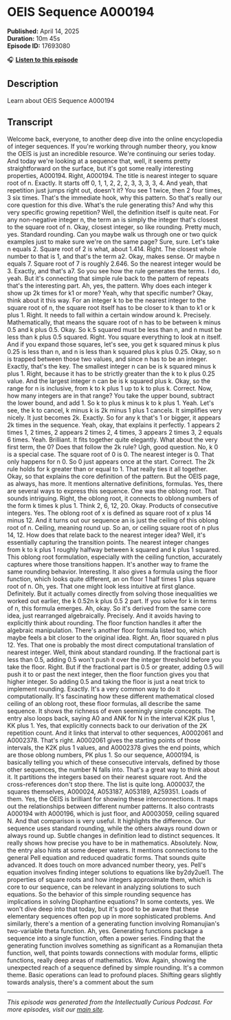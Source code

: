 # OEIS Sequence A000194

**Published:** April 14, 2025  
**Duration:** 10m 45s  
**Episode ID:** 17693080

🎧 **[Listen to this episode](https://intellectuallycurious.buzzsprout.com/2529712/episodes/17693080-oeis-sequence-a000194)**

## Description

Learn about OEIS Sequence A000194

## Transcript

Welcome back, everyone, to another deep dive into the online encyclopedia of integer sequences. If you're working through number theory, you know the OEIS is just an incredible resource. We're continuing our series today. And today we're looking at a sequence that, well, it seems pretty straightforward on the surface, but it's got some really interesting properties, A000194. Right, A000194. The title is nearest integer to square root of n. Exactly. It starts off 0, 1, 1, 2, 2, 2, 3, 3, 3, 3, 4. And yeah, that repetition just jumps right out, doesn't it? You see 1 twice, then 2 four times, 3 six times. That's the immediate hook, why this pattern. So that's really our core question for this dive. What's the rule generating this? And why this very specific growing repetition? Well, the definition itself is quite neat. For any non-negative integer n, the term an is simply the integer that's closest to the square root of n. Okay, closest integer, so like rounding. Pretty much, yes. Standard rounding. Can you maybe walk us through one or two quick examples just to make sure we're on the same page? Sure, sure. Let's take n equals 2. Square root of 2 is what, about 1.414. Right. The closest whole number to that is 1, and that's the term a2. Okay, makes sense. Or maybe n equals 7. Square root of 7 is roughly 2.646. So the nearest integer would be 3. Exactly, and that's a7. So you see how the rule generates the terms. I do, yeah. But it's connecting that simple rule back to the pattern of repeats that's the interesting part. Ah, yes, the pattern. Why does each integer k show up 2k times for k1 or more? Yeah, why that specific number? Okay, think about it this way. For an integer k to be the nearest integer to the square root of n, the square root itself has to be closer to k than to k1 or k plus 1. Right. It needs to fall within a certain window around k. Precisely. Mathematically, that means the square root of n has to be between k minus 0.5 and k plus 0.5. Okay. So k.5 squared must be less than n, and n must be less than k plus 0.5 squared. Right. You square everything to look at n itself. And if you expand those squares, let's see, you get k squared minus k plus 0.25 is less than n, and n is less than k squared plus k plus 0.25. Okay, so n is trapped between those two values, and since n has to be an integer. Exactly, that's the key. The smallest integer n can be is k squared minus k plus 1. Right, because it has to be strictly greater than the k to k plus 0.25 value. And the largest integer n can be is k squared plus k. Okay, so the range for n is inclusive, from k to k plus 1 up to k to plus k. Correct. Now, how many integers are in that range? You take the upper bound, subtract the lower bound, and add 1. So k to plus k minus k to k plus 1. Yeah. Let's see, the k to cancel, k minus k is 2k minus 1 plus 1 cancels. It simplifies very nicely. It just becomes 2k. Exactly. So for any k that's 1 or bigger, it appears 2k times in the sequence. Yeah, okay, that explains it perfectly. 1 appears 2 times 1, 2 times, 2 appears 2 times 2, 4 times, 3 appears 2 times 3, 2 equals 6 times. Yeah. Brilliant. It fits together quite elegantly. What about the very first term, the 0? Does that follow the 2k rule? Ugh, good question. No, k 0 is a special case. The square root of 0 is 0. The nearest integer is 0. That only happens for n 0. So 0 just appears once at the start. Correct. The 2k rule holds for k greater than or equal to 1. That really ties it all together. Okay, so that explains the core definition of the pattern. But the OEIS page, as always, has more. It mentions alternative definitions, formulas. Yes, there are several ways to express this sequence. One was the oblong root. That sounds intriguing. Right, the oblong root, it connects to oblong numbers of the form k times k plus 1. Think 2, 6, 12, 20. Okay. Products of consecutive integers. Yes. The oblong root of x is defined as square root of x plus 14 minus 12. And it turns out our sequence an is just the ceiling of this oblong root of n. Ceiling, meaning round up. So an, or ceiling square root of n plus 14, 12. How does that relate back to the nearest integer idea? Well, it's essentially capturing the transition points. The nearest integer changes from k to k plus 1 roughly halfway between k squared and k plus 1 squared. This oblong root formulation, especially with the ceiling function, accurately captures where those transitions happen. It's another way to frame the same rounding behavior. Interesting. It also gives a formula using the floor function, which looks quite different, an on floor 1 half times 1 plus square root of n. Oh, yes. That one might look less intuitive at first glance. Definitely. But it actually comes directly from solving those inequalities we worked out earlier, the k 0.52n k plus 0.5 2 part. If you solve for k in terms of n, this formula emerges. Ah, okay. So it's derived from the same core idea, just rearranged algebraically. Precisely. And it avoids having to explicitly think about rounding. The floor function handles it after the algebraic manipulation. There's another floor formula listed too, which maybe feels a bit closer to the original idea. Right. An, floor squared n plus 12. Yes. That one is probably the most direct computational translation of nearest integer. Well, think about standard rounding. If the fractional part is less than 0.5, adding 0.5 won't push it over the integer threshold before you take the floor. Right. But if the fractional part is 0.5 or greater, adding 0.5 will push it to or past the next integer, then the floor function gives you that higher integer. So adding 0.5 and taking the floor is just a neat trick to implement rounding. Exactly. It's a very common way to do it computationally. It's fascinating how these different mathematical closed ceiling of an oblong root, these floor formulas, all describe the same sequence. It shows the richness of even seemingly simple concepts. The entry also loops back, saying A0 and ANK for N in the interval K2K plus 1, KK plus 1. Yes, that explicitly connects back to our derivation of the 2K repetition count. And it links that interval to other sequences, A0002061 and A0002378. That's right. A0002061 gives the starting points of those intervals, the K2K plus 1 values, and A0002378 gives the end points, which are those oblong numbers, PK plus 1. So our sequence, A000194, is basically telling you which of these consecutive intervals, defined by those other sequences, the number N falls into. That's a great way to think about it. It partitions the integers based on their nearest square root. And the cross-references don't stop there. The list is quite long. A000037, the squares themselves, A000024, A053187, A053189, A259351. Loads of them. Yes, the OEIS is brilliant for showing these interconnections. It maps out the relationships between different number patterns. It also contrasts A000194 with A000196, which is just floor, and A0003059, ceiling squared N. And that comparison is very useful. It highlights the difference. Our sequence uses standard rounding, while the others always round down or always round up. Subtle changes in definition lead to distinct sequences. It really shows how precise you have to be in mathematics. Absolutely. Now, the entry also hints at some deeper waters. It mentions connections to the general Pell equation and reduced quadratic forms. That sounds quite advanced. It does touch on more advanced number theory, yes. Pell's equation involves finding integer solutions to equations like by2dy2uel1. The properties of square roots and how integers approximate them, which is core to our sequence, can be relevant in analyzing solutions to such equations. So the behavior of this simple rounding sequence has implications in solving Diophantine equations? In some contexts, yes. We won't dive deep into that today, but it's good to be aware that these elementary sequences often pop up in more sophisticated problems. And similarly, there's a mention of a generating function involving Romanujian's two-variable theta function. Ah, yes. Generating functions package a sequence into a single function, often a power series. Finding that the generating function involves something as significant as a Romanujian theta function, well, that points towards connections with modular forms, elliptic functions, really deep areas of mathematics. Wow. Again, showing the unexpected reach of a sequence defined by simple rounding. It's a common theme. Basic operations can lead to profound places. Shifting gears slightly towards analysis, there's a comment about the sum

---
*This episode was generated from the Intellectually Curious Podcast. For more episodes, visit our [main site](https://intellectuallycurious.buzzsprout.com).*
